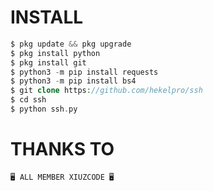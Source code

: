 # INSTALL
```php
$ pkg update && pkg upgrade
$ pkg install python
$ pkg install git
$ python3 -m pip install requests
$ python3 -m pip install bs4
$ git clone https://github.com/hekelpro/ssh
$ cd ssh
$ python ssh.py
```
# THANKS TO
```
🖥️ ALL MEMBER XIUZCODE 🖥️
```
